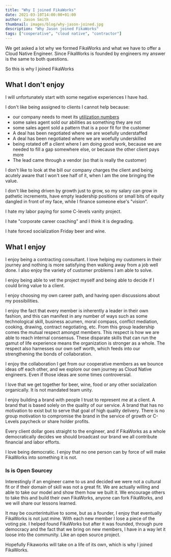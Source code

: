 ```yaml
---
title: "Why I joined FikaWorks"
date: 2021-03-10T14:00:00+01:00
author: Jason Smith
thumbnail: images/blog/why-jason-joined.jpg
description: "Why Jason joined FikaWorks"
tags: ["cooperative", "cloud native", "contractor"]
---
```


We get asked a lot why we formed FikaWorks and what we have to offer a Cloud Native Engineer.
Since FikaWorks is founded by engineers my answer is the same to both questions.

So this is why I joined FikaWorks

## What I don't enjoy

I will unfortunately start with some negative experiences I have had.

I don't like being assigned to clients I cannot help because:
- our company needs to meet its [utilization numbers](consultancy-utilization)
- some sales agent sold our abilities as something they are not 
- some sales agent sold a pattern that is a poor fit for the customer
- A deal has been negotiated where we are woefully understaffed
- A deal has been negotiated where we are woefully underskilled
- being rotated off a client where I am doing good work,
because we are needed to fill a gap somewhere else, or because the other client pays more
- The lead came through a vendor (so that is really the customer)

I don't like to look at the bill our company charges the client and being acutely
aware that I won't see half of it, when I am the one bringing the value.

I don't like being driven by growth just to grow, so my salary can grow in pathetic increments,
have empty leadership positions or small bits of equity dangled in front of my face, 
while I finance someone else's "vision".

I hate my labor paying for some C-levels vanity project.

I hate "corporate career coaching" and I think it is degrading.

I hate forced socialization Friday beer and wine.

## What I enjoy

I enjoy being a contracting consultant.
I love helping my customers in their journey and nothing is more satisfying
then walking away from a job well done. I also enjoy the variety of customer 
problems I am able to solve.

I enjoy being able to vet the project myself and being able to decide if I could bring
value to a client.

I enjoy choosing my own career path, and having open discussions about my possibilities.

I enjoy the fact that every member is inherently a leader in their own fashion, and 
this can manifest in any number of ways such as
some technological skill, business acumen, moral compass, 
conflict mediation, cooking, drawing, contract negotiating, etc. 
From this group leadership comes the mutual respect amongst members.
This respect is how we are able to reach internal consensus. These disparate
skills that can run the gamut of life experience means the organization is stronger 
as a whole.
The respect also harnesses our own self worth, which feeds into our strengthening the
bonds of collaboration.

I enjoy the collaboration I get from our cooperative members as we bounce 
ideas off each other, and we explore our own journey as Cloud Native engineers.
Even if those ideas are some times controversial.

I love that we get together for beer, wine, food or any other socialization
organically. It is not mandated team unity.

I enjoy building a brand with people I trust to represent me at a client. 
A brand that is based solely on the quality of our service. 
A brand that has no motivation to exist but to serve
that goal of high quality delivery. 
There is no group motivation to compromise the brand in the service
of growth or C-Levels paycheck or share holder profits.

Every client dollar goes straight to the engineer, and if FikaWorks as a whole democratically
decides we should broadcast our brand we all contribute financial and labor efforts.

I love being democratic. I enjoy that no one person can by force of will make FikaWorks
into something it is not.

### Is is Open Sourcey

Interestingly if an engineer came to us and decided we were not a cultural fit or if their
domain of skill was not a great fit. We are actually willing and able to take our model
and show them how we built it. We encourage others to take this and build their own 
FikaWorks, anyone can fork FikaWorks, and we will share our lessons learned.

It may be counterintuitive to some, but as a founder, I enjoy that eventually FikaWorks is not just
mine. With each new member I lose a piece of the voting pie. I helped found FikaWorks but after it
was founded, through pure democracy and the fact that we bring on new members, I have in a way
let it loose into the community. Like an open source project.

Hopefully Fikaworks will take on a life of its own, which is why I joined FikaWorks.
